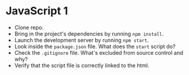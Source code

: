 # JavaScript 1

- Clone repo.
- Bring in the project's dependencies by running `npm install`.
- Launch the development server by running `npm start`.
- Look inside the `package.json` file. What does the `start` script do?
- Check the `.gitignore` file. What's excluded from source control and why?
- Verify that the script file is correctly linked to the html.
